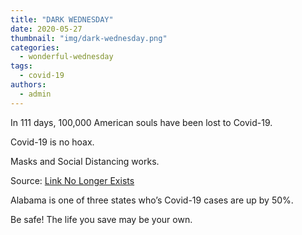 ```yaml
---
title: "DARK WEDNESDAY"
date: 2020-05-27
thumbnail: "img/dark-wednesday.png"
categories: 
  - wonderful-wednesday
tags: 
  - covid-19
authors: 
  - admin
---
```


In 111 days, 100,000 American souls have been lost to Covid-19.

Covid-19 is no hoax.

Masks and Social Distancing works.

Source: [Link No Longer Exists](https://www.usatoday.com/story/news/health/coronavirus-updates-100-000-deaths-cdc-surface-spread-brazil/5263058002/)

Alabama is one of three states who’s Covid-19 cases are up by 50%.

Be safe! The life you save may be your own.
